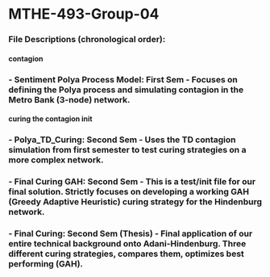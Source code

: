 # MTHE-493-Group-04

### File Descriptions (chronological order):
#### contagion
### - Sentiment Polya Process Model: First Sem - Focuses on defining the Polya process and simulating contagion in the Metro Bank (3-node) network. 
#### curing the contagion init
### - Polya_TD_Curing: Second Sem - Uses the TD contagion simulation from first semester to test curing strategies on a more complex network.
### - Final Curing GAH: Second Sem - This is a test/init file for our final solution. Strictly focuses on developing a working GAH (Greedy Adaptive Heuristic) curing strategy for the Hindenburg network.
### - Final Curing: Second Sem (Thesis) - Final application of our entire technical background onto Adani-Hindenburg. Three different curing strategies, compares them, optimizes best performing (GAH). 
